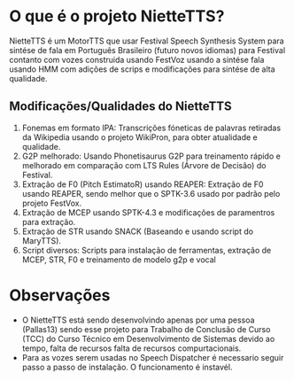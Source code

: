 # O que é o projeto NietteTTS?

NietteTTS é um MotorTTS que usar Festival Speech Synthesis System para sintése de fala em Português Brasileiro (futuro novos idiomas) para Festival contanto com vozes construida usando FestVoz usando a sintése fala usando HMM com adições de scrips e modificações para sintése de alta qualidade.

## Modificações/Qualidades do NietteTTS

1. Fonemas em formato IPA:
Transcrições fóneticas de palavras retiradas da Wikipedia usando o projeto WikiPron, para obter atualidade e qualidade.
2. G2P melhorado:
Usando Phonetisaurus G2P para treinamento rápido e melhorado em comparação com LTS Rules (Árvore de Decisão) do Festival.
3. Extração de F0 (Pitch EstimatoR) usando REAPER:
Extração de F0 usando REAPER, sendo melhor que o SPTK-3.6 usado por padrão pelo projeto FestVox.
4. Extração de MCEP usando SPTK-4.3 e modificações de paramentros para extração.
5. Extração de STR usando SNACK (Baseando e usando script do MaryTTS).
6. Script diversos:
Scripts para instalação de ferramentas, extração de MCEP, STR, F0 e treinamento de modelo g2p e vocal

# Observações 
- O NietteTTS está sendo desenvolvindo apenas por uma pessoa (Pallas13) sendo esse projeto para Trabalho de Conclusão de Curso (TCC) do Curso Técnico em Desenvolvimento de Sistemas devido ao tempo, falta de recursos falta de recursos compurtacionais.
- Para as vozes serem usadas no Speech Dispatcher é necessario seguir passo a passo de instalação. O funcionamento é instavél.
